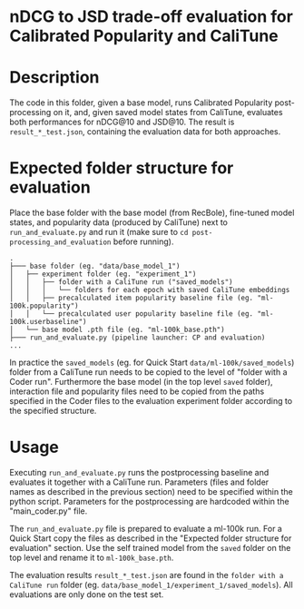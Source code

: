 # nDCG to JSD trade-off evaluation for Calibrated Popularity and CaliTune

# Description
The code in this folder, given a base model, runs Calibrated Popularity post-processing on it, and, given saved model states from CaliTune, evaluates both performances for nDCG@10 and JSD@10.
The result is `result_*_test.json`, containing the evaluation data for both approaches.

# Expected folder structure for evaluation
Place the base folder with the base model (from RecBole), fine-tuned model states, and popularity data (produced by CaliTune) next to `run_and_evaluate.py` and run it (make sure to `cd post-processing_and_evaluation` before running).
```
.
├─── base folder (eg. "data/base_model_1")
│   ├── experiment folder (eg. "experiment_1")
│   │   ├── folder with a CaliTune run ("saved_models")
│   │   │   └── folders for each epoch with saved CaliTune embeddings
│   │   ├── precalculated item popularity baseline file (eg. "ml-100k.popularity")
│   │   └── precalculated user popularity baseline file (eg. "ml-100k.userbaseline")
│   └── base model .pth file (eg. "ml-100k_base.pth")
├─── run_and_evaluate.py (pipeline launcher: CP and evaluation)
...
```

In practice the `saved_models` (eg. for Quick Start `data/ml-100k/saved_models`) folder from a CaliTune run needs to be copied to the level of "folder with a Coder run". Furthermore the base model (in the top level `saved` folder), interaction file and popularity files need to be copied from the paths specified in the Coder files to the evaluation experiment folder according to the specified structure. 


# Usage
Executing `run_and_evaluate.py` runs the postprocessing baseline and evaluates it together with a CaliTune run. Parameters (files and folder names as described in the previous section) need to be specified within the python script. Parameters for the postprocessing are hardcoded within the "main_coder.py" file.

The `run_and_evaluate.py` file is prepared to evaluate a ml-100k run. For a Quick Start copy the files as described in the "Expected folder structure for evaluation" section. Use the self trained model from the `saved` folder on the top level and rename it to `ml-100k_base.pth`.

The evaluation results `result_*_test.json` are found in the `folder with a CaliTune run` folder (eg. `data/base_model_1/experiment_1/saved_models`). All evaluations are only done on the test set.
